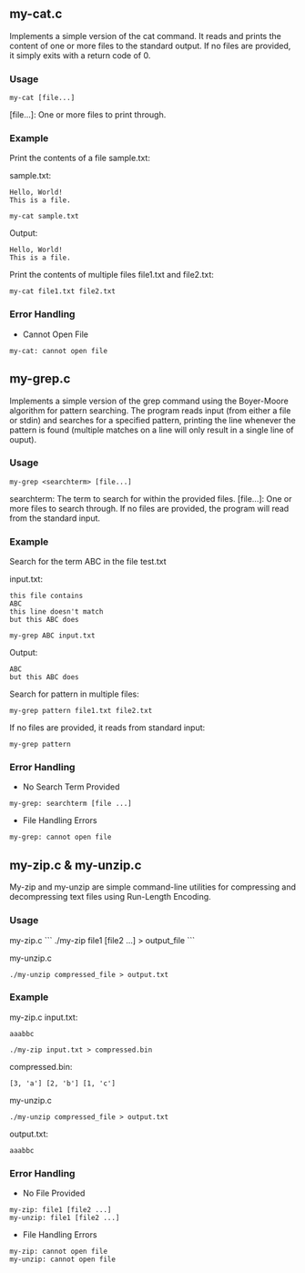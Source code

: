 <h2>my-cat.c</h2>

Implements a simple version of the cat command. It reads and prints the content of one or more files to the standard output. If no files are provided, it simply exits with a return code of 0.

<h3>Usage</h3>

```
my-cat [file...]
```
[file...]: One or more files to print through.

<h3>Example</h3>
Print the contents of a file sample.txt:

sample.txt:
```
Hello, World!
This is a file.
```
```
my-cat sample.txt
```
Output:
```
Hello, World!
This is a file.
```

Print the contents of multiple files file1.txt and file2.txt:
```
my-cat file1.txt file2.txt
```

<h3>Error Handling</h3>

- Cannot Open File
```
my-cat: cannot open file
```



<h2>my-grep.c</h2>

Implements a simple version of the grep command using the Boyer-Moore algorithm for pattern searching. The program reads input (from either a file or stdin) and searches for a specified pattern, printing the line whenever the pattern is found (multiple matches on a line will only result in a single line of ouput). 

<h3>Usage</h3>

```
my-grep <searchterm> [file...]
```
searchterm: The term to search for within the provided files.
[file...]: One or more files to search through. If no files are provided, the program will read from the standard input.

<h3>Example</h3>
Search for the term ABC in the file test.txt

input.txt:
```
this file contains
ABC
this line doesn't match
but this ABC does
```
```
my-grep ABC input.txt
```
Output:
```
ABC
but this ABC does
```

Search for pattern in multiple files:
```
my-grep pattern file1.txt file2.txt
```
If no files are provided, it reads from standard input:
```
my-grep pattern
```

<h3>Error Handling</h3>

- No Search Term Provided
```
my-grep: searchterm [file ...]
```
- File Handling Errors
```
my-grep: cannot open file
```



<h2>my-zip.c & my-unzip.c</h2>

My-zip and my-unzip are simple command-line utilities for compressing and decompressing text files using Run-Length Encoding.

<h3>Usage</h3>
my-zip.c
```
./my-zip file1 [file2 ...] > output_file
```

my-unzip.c
```
./my-unzip compressed_file > output.txt
```

<h3>Example</h3>

my-zip.c
input.txt:
```
aaabbc
```
```
./my-zip input.txt > compressed.bin
```
compressed.bin:
```
[3, 'a'] [2, 'b'] [1, 'c']
```

my-unzip.c

```
./my-unzip compressed_file > output.txt
```

output.txt:
```
aaabbc
```

<h3>Error Handling</h3>

- No File Provided
```
my-zip: file1 [file2 ...]
my-unzip: file1 [file2 ...]
```
- File Handling Errors
```
my-zip: cannot open file
my-unzip: cannot open file
```
